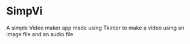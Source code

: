 # SimpVi
A simple Video maker app made using Tkinter to make a video using an image file and an audio file
